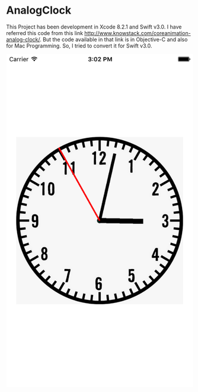 # AnalogClock
This Project has been development in Xcode 8.2.1 and Swift v3.0. I have referred this code from this link http://www.knowstack.com/coreanimation-analog-clock/. 
But the code available in that link is in Objective-C and also for Mac Programming. So, I tried to convert it for Swift v3.0.


![Alt text](https://github.com/boominadhaprakash/AnalogClock/blob/master/AnalogClock/clock.png "Sample Screenshot")
